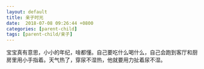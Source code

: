 ```yaml
---
layout: default
title: 亲子时光 
date:  2018-07-08 09:26:44 +0800
categories: [parent-child]
tags: [parent-child/亲子]
---
```


宝宝真有意思，小小的年纪，啥都懂。自己要吃什么喝什么，自己会跑到客厅和厨房里用小手指着。天气热了，穿尿不湿热，他就要用力扯着尿不湿。
